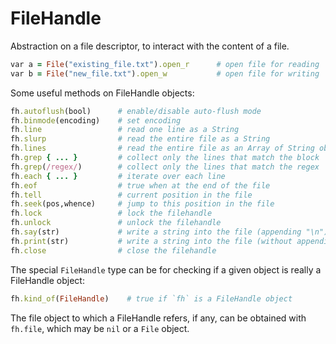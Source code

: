 # FileHandle

Abstraction on a file descriptor, to interact with the content of a file.

```ruby
var a = File("existing_file.txt").open_r      # open file for reading
var b = File("new_file.txt").open_w           # open file for writing
```

Some useful methods on FileHandle objects:

```ruby
fh.autoflush(bool)      # enable/disable auto-flush mode
fh.binmode(encoding)    # set encoding
fh.line                 # read one line as a String
fh.slurp                # read the entire file as a String
fh.lines                # read the entire file as an Array of String objects
fh.grep { ... }         # collect only the lines that match the block
fh.grep(/regex/)        # collect only the lines that match the regex
fh.each { ... }         # iterate over each line
fh.eof                  # true when at the end of the file
fh.tell                 # current position in the file
fh.seek(pos,whence)     # jump to this position in the file
fh.lock                 # lock the filehandle
fh.unlock               # unlock the filehandle
fh.say(str)             # write a string into the file (appending "\n")
fh.print(str)           # write a string into the file (without appending "\n")
fh.close                # close the filehandle
```

The special `FileHandle` type can be for checking if a given object is really a FileHandle object:

```ruby
fh.kind_of(FileHandle)    # true if `fh` is a FileHandle object
```

The file object to which a FileHandle refers, if any, can be obtained with `fh.file`, which may be `nil` or a `File` object.
